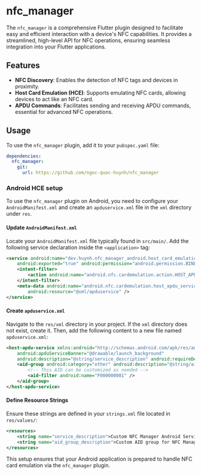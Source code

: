 # nfc_manager

The `nfc_manager` is a comprehensive Flutter plugin designed to facilitate easy and efficient
interaction with a device's NFC capabilities. It provides a streamlined, high-level API for NFC
operations, ensuring seamless integration into your Flutter applications.

## Features

- **NFC Discovery**: Enables the detection of NFC tags and devices in proximity.
- **Host Card Emulation (HCE)**: Supports emulating NFC cards, allowing devices to act like an NFC
  card.
- **APDU Commands**: Facilitates sending and receiving APDU commands, essential for advanced NFC
  operations.

## Usage

To use the `nfc_manager` plugin, add it to your `pubspec.yaml` file:

```yaml
dependencies:
  nfc_manager:
    git:
      url: https://github.com/ngoc-quoc-huynh/nfc_manager
```

### Android HCE setup

To use the `nfc_manager` plugin on Android, you need to configure your `AndroidManifest.xml` and
create an `apduservice.xml` file in the `xml` directory under `res`.

#### Update `AndroidManifest.xml`

Locate your `AndroidManifest.xml` file typically found in `src/main/`. Add the following service
declaration inside the `<application>` tag:

```xml
<service android:name="dev.huynh.nfc_manager_android.host_card_emulation.HostCardEmulation"
    android:exported="true" android:permission="android.permission.BIND_NFC_SERVICE">
    <intent-filter>
        <action android:name="android.nfc.cardemulation.action.HOST_APDU_SERVICE" />
    </intent-filter>
    <meta-data android:name="android.nfc.cardemulation.host_apdu_service"
        android:resource="@xml/apduservice" />
</service>
```

#### Create `apduservice.xml`

Navigate to the `res/xml` directory in your project. If the `xml` directory does not exist, create
it. Then, add the following content to a new file named `apduservice.xml`:

```xml
<host-apdu-service xmlns:android="http://schemas.android.com/apk/res/android"
    android:apduServiceBanner="@drawable/launch_background"
    android:description="@string/service_description" android:requireDeviceUnlock="true">
    <aid-group android:category="other" android:description="@string/aid_group_description">
        <!-- This AID can be customized as needed -->
        <aid-filter android:name="F000000001" />
    </aid-group>
</host-apdu-service>
```

#### Define Resource Strings

Ensure these strings are defined in your `strings.xml` file located in `res/values/`:

```xml
<resources>
    <string name="service_description">Custom NFC Manager Android Service</string>
    <string name="aid_group_description">Custom AID group for NFC Manager Android</string>
</resources>
```

This setup ensures that your Android application is prepared to handle NFC card emulation via the
`nfc_manager` plugin. 